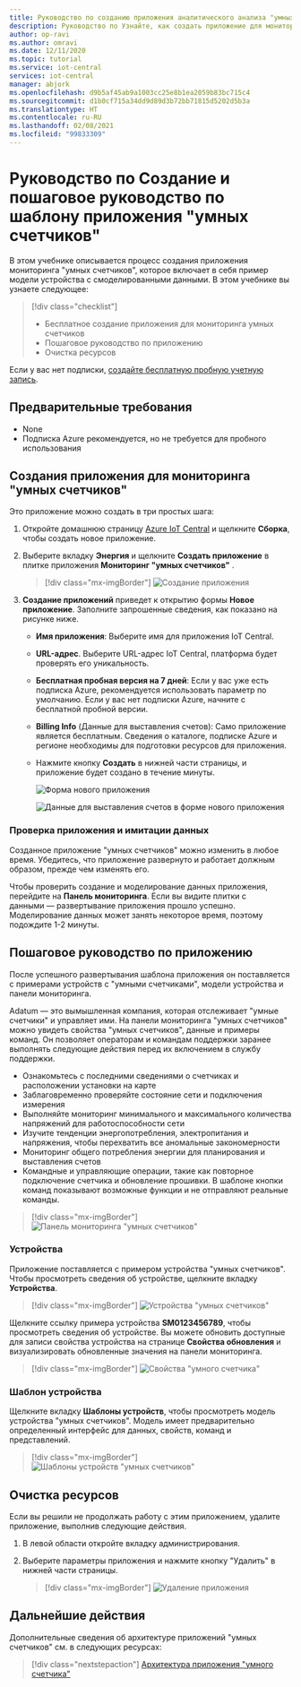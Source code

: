 ```yaml
---
title: Руководство по созданию приложения аналитического анализа "умных счетчиков" с помощью IoT Central
description: Руководство по Узнайте, как создать приложение для мониторинга "умных счетчиков"с помощью шаблонов приложений Azure IoT Central.
author: op-ravi
ms.author: omravi
ms.date: 12/11/2020
ms.topic: tutorial
ms.service: iot-central
services: iot-central
manager: abjork
ms.openlocfilehash: d9b5af45ab9a1003cc25e8b1ea2059b83bc715c4
ms.sourcegitcommit: d1b0cf715a34dd9d89d3b72bb71815d5202d5b3a
ms.translationtype: HT
ms.contentlocale: ru-RU
ms.lasthandoff: 02/08/2021
ms.locfileid: "99833309"
---
```

# <a name="tutorial-create-and-walk-through-the-smart-meter-monitoring-app-template"></a>Руководство по Создание и пошаговое руководство по шаблону приложения "умных счетчиков" 

В этом учебнике описывается процесс создания приложения мониторинга "умных счетчиков", которое включает в себя пример модели устройства с смоделированными данными. В этом учебнике вы узнаете следующее:

> [!div class="checklist"]
> * Бесплатное создание приложения для мониторинга умных счетчиков
> * Пошаговое руководство по приложению
> * Очистка ресурсов


Если у вас нет подписки, [создайте бесплатную пробную учетную запись](https://azure.microsoft.com/free).

## <a name="prerequisites"></a>Предварительные требования
- None
- Подписка Azure рекомендуется, но не требуется для пробного использования

## <a name="create-a-smart-meter-monitoring-app"></a>Создания приложения для мониторинга "умных счетчиков" 

Это приложение можно создать в три простых шага:

1. Откройте домашнюю страницу [Azure IoT Central](https://apps.azureiotcentral.com) и щелкните **Сборка**, чтобы создать новое приложение. 
1. Выберите вкладку **Энергия** и щелкните **Создать приложение** в плитке приложения **Мониторинг "умных счетчиков"** .

    > [!div class="mx-imgBorder"]
    > ![Создание приложения](media/tutorial-iot-central-smart-meter/smart-meter-build.png)
    

1. **Создание приложений** приведет к открытию формы **Новое приложение**. Заполните запрошенные сведения, как показано на рисунке ниже.
    * **Имя приложения**: Выберите имя для приложения IoT Central. 
    * **URL-адрес**. Выберите URL-адрес IoT Central, платформа будет проверять его уникальность.
    * **Бесплатная пробная версия на 7 дней**: Если у вас уже есть подписка Azure, рекомендуется использовать параметр по умолчанию. Если у вас нет подписки Azure, начните с бесплатной пробной версии.
    * **Billing Info** (Данные для выставления счетов): Само приложение является бесплатным. Сведения о каталоге, подписке Azure и регионе необходимы для подготовки ресурсов для приложения.
    * Нажмите кнопку **Создать** в нижней части страницы, и приложение будет создано в течение минуты.

        ![Форма нового приложения](media/tutorial-iot-central-smart-meter/smart-meter-create-new-app.png)

        ![Данные для выставления счетов в форме нового приложения](media/tutorial-iot-central-smart-meter/smart-meter-create-new-app-billinginfo.png)

### <a name="verify-the-application-and-simulated-data"></a>Проверка приложения и имитации данных

Созданное приложение "умных счетчиков" можно изменить в любое время. Убедитесь, что приложение развернуто и работает должным образом, прежде чем изменять его.

Чтобы проверить создание и моделирование данных приложения, перейдите на **Панель мониторинга**. Если вы видите плитки с данными — развертывание приложения прошло успешно. Моделирование данных может занять некоторое время, поэтому подождите 1-2 минуты. 

## <a name="application-walk-through"></a>Пошаговое руководство по приложению
После успешного развертывания шаблона приложения он поставляется с примерами устройств с "умными счетчиками", модели устройства и панели мониторинга. 

Adatum — это вымышленная компания, которая отслеживает "умные счетчики" и управляет ими. На панели мониторинга "умных счетчиков" можно увидеть свойства "умных счетчиков", данные и примеры команд. Он позволяет операторам и командам поддержки заранее выполнять следующие действия перед их включением в службу поддержки. 
* Ознакомьтесь с последними сведениями о счетчиках и расположении установки на карте
* Заблаговременно проверяйте состояние сети и подключения измерения 
* Выполняйте мониторинг минимального и максимального количества напряжений для работоспособности сети 
* Изучите тенденции энергопотребления, электропитания и напряжения, чтобы перехватить все аномальные закономерности 
* Мониторинг общего потребления энергии для планирования и выставления счетов
* Командные и управляющие операции, такие как повторное подключение счетчика и обновление прошивки. В шаблоне кнопки команд показывают возможные функции и не отправляют реальные команды. 

> [!div class="mx-imgBorder"]
> ![Панель мониторинга "умных счетчиков"](media/tutorial-iot-central-smart-meter/smart-meter-dashboard.png)

### <a name="devices"></a>Устройства
Приложение поставляется с примером устройства "умных счетчиков". Чтобы просмотреть сведения об устройстве, щелкните вкладку **Устройства**.

> [!div class="mx-imgBorder"]
> ![Устройства "умных счетчиков"](media/tutorial-iot-central-smart-meter/smart-meter-devices.png)

Щелкните ссылку примера устройства **SM0123456789**, чтобы просмотреть сведения об устройстве. Вы можете обновить доступные для записи свойства устройства на странице **Свойства обновления** и визуализировать обновленные значения на панели мониторинга.

> [!div class="mx-imgBorder"]
> ![Свойства "умного счетчика"](media/tutorial-iot-central-smart-meter/smart-meter-device-properties.png)

### <a name="device-template"></a>Шаблон устройства
Щелкните вкладку **Шаблоны устройств**, чтобы просмотреть модель устройства "умных счетчиков". Модель имеет предварительно определенный интерфейс для данных, свойств, команд и представлений.

> [!div class="mx-imgBorder"]
> ![Шаблоны устройств "умных счетчиков"](media/tutorial-iot-central-smart-meter/smart-meter-device-template.png)


## <a name="clean-up-resources"></a>Очистка ресурсов
Если вы решили не продолжать работу с этим приложением, удалите приложение, выполнив следующие действия.

1. В левой области откройте вкладку администрирования.
1. Выберите параметры приложения и нажмите кнопку "Удалить" в нижней части страницы. 

    > [!div class="mx-imgBorder"]
    > ![Удаление приложения](media/tutorial-iot-central-smart-meter/smart-meter-delete-app.png)

## <a name="next-steps"></a>Дальнейшие действия

Дополнительные сведения об архитектуре приложений "умных счетчиков" см. в следующих ресурсах:

> [!div class="nextstepaction"]
> [Архитектура приложения "умного счетчика"](./concept-iot-central-smart-meter-app.md)
